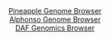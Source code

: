 <div id="Pineapple_Genome_Browser" align="center">
  <a href="https://igv.org/app/?sessionURL=blob:zZJdb9owFIb_i6VWmxTyCQmJVE18thS6CljK2qqKDokTvDp2sE0oRfz3eWjTbjqpXGyalAvnyInf9_GzRzUWknCGIuSaTst0HGQgueLbOZQVxZ.hxBJFOVCJDSRwjgVmKUbRHuUgFcSzif5ypVQlI8siqmqUwApuSs.EEl45g600U15aPU4pLLkAxYW0ugJqbpGibmzxEqrK1Gd7ZsvKQIEFtFpxJrlVYVYkW_2_5NcoKTDjJU7KDVXkGCDReXTGzMzhU2cx76QplnKMd6PsojMede68Qfxw6fce4turRewvzuekYKA2Al9I_CWsO2fuED97m.n8zO1y_3VRXs6uhvSyHpx5_fPBS0UElhdO4LSbttf2fA2HsAy__E.99UNO7D548eSkH8y6nu7_tboqbidZt7jOb5vspnizeYAOBqI83WgbULoSQeTYhmf7Rsv1Gz.WTtuw7VDzEZyg6PHJQEpA.qy3P.6R2lXaGSTxenPUx0BcZFigqBHaduCEodtqBk07DJ2DsUcbQf8e3GE8CwPb7biun.SEKi10lkhWSRMYM.s0N4vXE2k.E1pNoKaaJY9H6344Lft9GKbZ9bfs_g80DaQPP16hrvqeTP_EvPcEMdXyVN3CO16Mpot1zxFZTcf3y7hXu_wew4y_iaety56GJueiBKX364l._elbDYIAU3pQE0mWhBK1W2iKfIsix_W0tijllGsPkSiWH2zDNpyW_fG3nt7h6fAd">Pineapple Genome Browser</a>
</div>
<div id="Alphonso_Genome_Browser" align="center">
  <a href="https://igv.org/app/?sessionURL=blob:zZLdTtswAIXfxRJok9LETkjSREJTgJYVGDDargOEIidxErPENrab0FZ993lo026YRC82TfKFfeSfc46_DeiIVJQzEAPXRr6NELCAqnk_xa1oyCVuiQJxiRtFLCBJSSRhOQHxBpRYaTy_uTAna62Fih2HajFoMau4rTwbt3jNGe6VnfPWOeZNgzMuseZSOUcSd9yhVTfoSYaFsM3bnu07BdbYwY2oOVPcEYRVaW_uS39JaUUYb0naLhtNXwykxo_xWNgl_pAspkmeE6XOyWpSHCbnk.SLN5rfnQbHd_Orj4t5sNif0ophvZTk8Oox66L2VnhJ1_hfZ2ux546vxexi1qJwuOed7I.eBZVEHaIQDQ.gF0HfVENZQZ7_p9Rm0B2TP9WYzZLbMV7MhE.n60ldP15ccl.4o1dzB2BrgYbnS0MCyGsZxghaHgws3w0GP6ZoaEEYmXYkpyC.f7CAljj_Zrbfb4BeCcMLUORp.YKOBbgsiATxIIIwRFHk.gfhAYwitLU2YCmbv1fteH4ThdBNXDdIS9poA3ORKiaUjRmzu7y0q_WOXe65R2effYPO6vrpBn9aVWVhJH0ihqf9tAzr5A.NWsAYePlEE_ctvv4Je28xYutsV.AuJ2JcPS8q92xUomilz7Jl24_r.W2Qv1pPaMLuVk3JZYu12W8Us_zJXIclxUwboaOKZrSherUwLfIexMj1DLog5w03LAJZZe.gBS3kw_e_EfW2D9vv">Alphonso Genome Browser</a>
</div>


<div id="DAF_Genomics_Browser" align="center">
  <a href="https://igv.org/app/?sessionURL=blob:tZFra9swFIb_y4H2k6.yE8eGMEwXb2lGB01d05QSVPs4NrElT5LnZCH_fcLrGGyUMehAEhLn8r46zwm.opA1ZxABsdyJ5bpggKz4sKZt1.ANbVFCVNJGogECSxTIcoToBCWViqa3n3RlpVQnI9suaGnukPG2zqUlPYt2puS9qlCnmsSiLf3GGR2klfNWJytq06arOJPcpnmOUpqO3SHbbQeqj5.x7dgSt23fqHpU3WoT2lhhlVS7rVmBh78Y.Q_KetXv4mwdj_UrPC6LebxaxvfeIt18mF5t0s8fs3SaXa7rHaOqFzjni1ly9YzsjlT7m1lRHapsfRcGcc75hff.cnHoaoFy7gbuzHe8kBA4G9DwvNcIIK.EG7m.EZCZQXzffLl6k6megeA1RI9PBihB871OfzyBOnYaFEj80o_MDOCiQAGRGTpO4IYhmfiB74ShezZO0IvmjUkm6W0YOCQmZGo901brl3Uzjk8L_Rl8K4y_ddb7XzEluFnuROI8ZNnxHi9Isrruh8n1QzZgs38FlAGvfqzkoqVKh348X7DQRuu1yNQvLt756fwd">DAF Genomics Browser</a>
</div>
